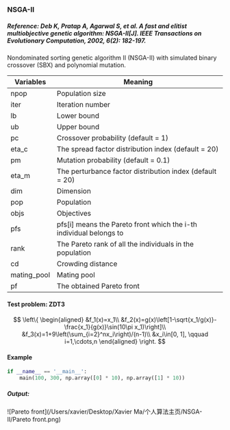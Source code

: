 ### NSGA-II

##### Reference: Deb K, Pratap A, Agarwal S, et al. A fast and elitist multiobjective genetic algorithm: NSGA-II[J]. IEEE Transactions on Evolutionary Computation, 2002, 6(2): 182-197.

Nondominated sorting genetic algorithm II (NSGA-II) with simulated binary crossover (SBX) and polynomial mutation.

| Variables   | Meaning                                                      |
| ----------- | ------------------------------------------------------------ |
| npop        | Population size                                              |
| iter        | Iteration number                                             |
| lb          | Lower bound                                                  |
| ub          | Upper bound                                                  |
| pc          | Crossover probability (default = 1)                          |
| eta_c       | The spread factor distribution index (default = 20)          |
| pm          | Mutation probability (default = 0.1)                         |
| eta_m       | The perturbance factor distribution index (default = 20)     |
| dim         | Dimension                                                    |
| pop         | Population                                                   |
| objs        | Objectives                                                   |
| pfs         | pfs[i] means the Pareto front which the i-th individual belongs to |
| rank        | The Pareto rank of all the individuals in the population     |
| cd          | Crowding distance                                            |
| mating_pool | Mating pool                                                  |
| pf          | The obtained Pareto front                                    |

#### Test problem: ZDT3



$$
\left\{
\begin{aligned}
&f_1(x)=x_1\\
&f_2(x)=g(x)\left[1-\sqrt{x_1/g(x)}-\frac{x_1}{g(x)}\sin(10\pi x_1)\right]\\
&f_3(x)=1+9\left(\sum_{i=2}^nx_i\right)/(n-1)\\
&x_i\in[0, 1], \qquad i=1,\cdots,n
\end{aligned}
\right.
$$



#### Example

```python
if __name__ == '__main__':
    main(100, 300, np.array([0] * 10), np.array([1] * 10))
```

##### Output:

![Pareto front](/Users/xavier/Desktop/Xavier Ma/个人算法主页/NSGA-II/Pareto front.png)

